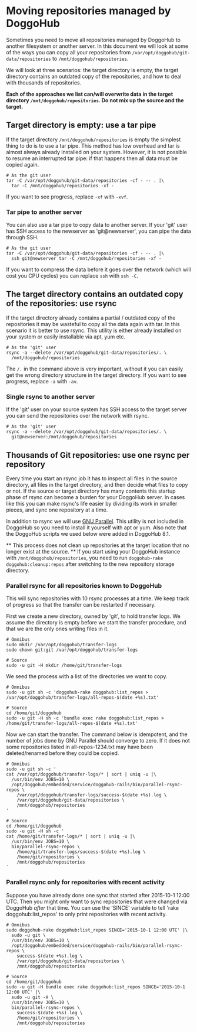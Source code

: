 # Moving repositories managed by DoggoHub

Sometimes you need to move all repositories managed by DoggoHub to
another filesystem or another server. In this document we will look
at some of the ways you can copy all your repositories from
`/var/opt/doggohub/git-data/repositories` to `/mnt/doggohub/repositories`.

We will look at three scenarios: the target directory is empty, the
target directory contains an outdated copy of the repositories, and
how to deal with thousands of repositories.

**Each of the approaches we list can/will overwrite data in the
target directory `/mnt/doggohub/repositories`. Do not mix up the
source and the target.**

## Target directory is empty: use a tar pipe

If the target directory `/mnt/doggohub/repositories` is empty the
simplest thing to do is to use a tar pipe.  This method has low
overhead and tar is almost always already installed on your system.
However, it is not possible to resume an interrupted tar pipe:  if
that happens then all data must be copied again.

```
# As the git user
tar -C /var/opt/doggohub/git-data/repositories -cf - -- . |\
  tar -C /mnt/doggohub/repositories -xf -
```

If you want to see progress, replace `-xf` with `-xvf`.

### Tar pipe to another server

You can also use a tar pipe to copy data to another server. If your
'git' user has SSH access to the newserver as 'git@newserver', you
can pipe the data through SSH.

```
# As the git user
tar -C /var/opt/doggohub/git-data/repositories -cf - -- . |\
  ssh git@newserver tar -C /mnt/doggohub/repositories -xf -
```

If you want to compress the data before it goes over the network
(which will cost you CPU cycles) you can replace `ssh` with `ssh -C`.

## The target directory contains an outdated copy of the repositories: use rsync

If the target directory already contains a partial / outdated copy
of the repositories it may be wasteful to copy all the data again
with tar. In this scenario it is better to use rsync. This utility
is either already installed on your system or easily installable
via apt, yum etc.

```
# As the 'git' user
rsync -a --delete /var/opt/doggohub/git-data/repositories/. \
  /mnt/doggohub/repositories
```

The `/.` in the command above is very important, without it you can
easily get the wrong directory structure in the target directory.
If you want to see progress, replace `-a` with `-av`.

### Single rsync to another server

If the 'git' user on your source system has SSH access to the target
server you can send the repositories over the network with rsync.

```
# As the 'git' user
rsync -a --delete /var/opt/doggohub/git-data/repositories/. \
  git@newserver:/mnt/doggohub/repositories
```

## Thousands of Git repositories: use one rsync per repository

Every time you start an rsync job it has to inspect all files in
the source directory, all files in the target directory, and then
decide what files to copy or not. If the source or target directory
has many contents this startup phase of rsync can become a burden
for your DoggoHub server. In cases like this you can make rsync's
life easier by dividing its work in smaller pieces, and sync one
repository at a time.

In addition to rsync we will use [GNU
Parallel](http://www.gnu.org/software/parallel/). This utility is
not included in DoggoHub so you need to install it yourself with apt
or yum.  Also note that the DoggoHub scripts we used below were added
in DoggoHub 8.1.

** This process does not clean up repositories at the target location that no
longer exist at the source. ** If you start using your DoggoHub instance with
`/mnt/doggohub/repositories`, you need to run `doggohub-rake doggohub:cleanup:repos`
after switching to the new repository storage directory.

### Parallel rsync for all repositories known to DoggoHub

This will sync repositories with 10 rsync processes at a time. We keep
track of progress so that the transfer can be restarted if necessary.

First we create a new directory, owned by 'git', to hold transfer
logs. We assume the directory is empty before we start the transfer
procedure, and that we are the only ones writing files in it.

```
# Omnibus
sudo mkdir /var/opt/doggohub/transfer-logs
sudo chown git:git /var/opt/doggohub/transfer-logs

# Source
sudo -u git -H mkdir /home/git/transfer-logs
```

We seed the process with a list of the directories we want to copy.

```
# Omnibus
sudo -u git sh -c 'doggohub-rake doggohub:list_repos > /var/opt/doggohub/transfer-logs/all-repos-$(date +%s).txt'

# Source
cd /home/git/doggohub
sudo -u git -H sh -c 'bundle exec rake doggohub:list_repos > /home/git/transfer-logs/all-repos-$(date +%s).txt'
```

Now we can start the transfer. The command below is idempotent, and
the number of jobs done by GNU Parallel should converge to zero. If it
does not some repositories listed in all-repos-1234.txt may have been
deleted/renamed before they could be copied.

```
# Omnibus
sudo -u git sh -c '
cat /var/opt/doggohub/transfer-logs/* | sort | uniq -u |\
  /usr/bin/env JOBS=10 \
  /opt/doggohub/embedded/service/doggohub-rails/bin/parallel-rsync-repos \
    /var/opt/doggohub/transfer-logs/success-$(date +%s).log \
    /var/opt/doggohub/git-data/repositories \
    /mnt/doggohub/repositories
'

# Source
cd /home/git/doggohub
sudo -u git -H sh -c '
cat /home/git/transfer-logs/* | sort | uniq -u |\
  /usr/bin/env JOBS=10 \
  bin/parallel-rsync-repos \
    /home/git/transfer-logs/success-$(date +%s).log \
    /home/git/repositories \
    /mnt/doggohub/repositories
`
```

### Parallel rsync only for repositories with recent activity

Suppose you have already done one sync that started after 2015-10-1 12:00 UTC.
Then you might only want to sync repositories that were changed via DoggoHub
_after_ that time. You can use the 'SINCE' variable to tell 'rake
doggohub:list_repos' to only print repositories with recent activity.

```
# Omnibus
sudo doggohub-rake doggohub:list_repos SINCE='2015-10-1 12:00 UTC' |\
  sudo -u git \
  /usr/bin/env JOBS=10 \
  /opt/doggohub/embedded/service/doggohub-rails/bin/parallel-rsync-repos \
    success-$(date +%s).log \
    /var/opt/doggohub/git-data/repositories \
    /mnt/doggohub/repositories

# Source
cd /home/git/doggohub
sudo -u git -H bundle exec rake doggohub:list_repos SINCE='2015-10-1 12:00 UTC' |\
  sudo -u git -H \
  /usr/bin/env JOBS=10 \
  bin/parallel-rsync-repos \
    success-$(date +%s).log \
    /home/git/repositories \
    /mnt/doggohub/repositories
```
